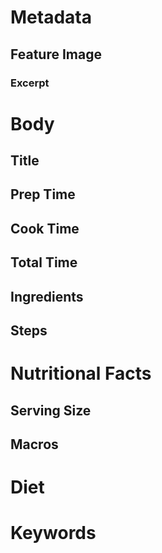 # Metadata
## Feature Image
<!-- add feature image URL here if there's none write NO_IMAGE_URL -->
<!-- schema.org: image - URL to an image of the completed dish -->

### Excerpt
<!-- excerpt that is SEO Friendly for a recipe -->
<!-- schema.org: description - A short summary describing the dish -->

# Body
## Title
<!-- SEO friendly title here -->
<!-- schema.org: name - The name of the recipe -->

## Prep Time
<!-- add prep time here in that's schema.org friendly for recipe-->
<!-- schema.org: prepTime - Format as ISO 8601 duration: "PT30M" for 30 minutes -->

## Cook Time
<!-- add cooking time here in that's schema.org friendly for recipe-->
<!-- schema.org: cookTime - Format as ISO 8601 duration: "PT1H" for 1 hour -->

## Total Time
<!-- add total time here (prep + cook time) -->
<!-- schema.org: totalTime - Format as ISO 8601 duration: "PT1H30M" for 1 hour 30 minutes -->

## Ingredients
<!-- these are bulleted forms of the ingredients -->
<!-- format should be `quantity unit_of_measure ingredient_name` -->
<!-- default unit of measure is metric units -->
<!-- schema.org: recipeIngredient - Each bullet point becomes an item in the recipeIngredient array -->

## Steps
<!-- numbered bullets, keep the steps simple so that college students can also follow -->
<!-- schema.org: recipeInstructions - Each numbered step becomes an item in the recipeInstructions array -->


# Nutritional Facts
## Serving Size
<!-- add a serving size for the macros-->
<!-- schema.org: recipeYield - Number of servings or items produced by the recipe -->

## Macros
<!-- focus on marcos, sugar and sodium  -->
<!-- schema.org: nutrition - Contains nutritional information -->
<!-- schema.org: nutrition.calories - The number of calories per serving -->
<!-- schema.org: nutrition.carbohydrateContent - The number of carbohydrates per serving -->
<!-- schema.org: nutrition.proteinContent - The number of protein grams per serving -->
<!-- schema.org: nutrition.fatContent - The number of fat grams per serving -->
<!-- schema.org: nutrition.sugarContent - The number of sugar grams per serving -->
<!-- schema.org: nutrition.sodiumContent - The amount of sodium in milligrams per serving -->

# Diet
<!-- label the recipie either with the following tags -->
<!-- schema.org: suitableForDiet - Indicates a dietary restriction (e.g., "https://schema.org/LowFatDiet") -->

# Keywords
<!-- Keto, Low-Carb, High-Protein, Complete-Pythonutrients -->
<!-- schema.org: keywords - Comma-separated list of keywords or tags for the recipe -->
